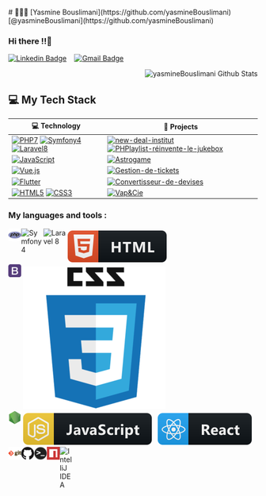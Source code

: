 <br />
# 👨🏻‍💻 [Yasmine Bouslimani](https://github.com/yasmineBouslimani) [@yasmineBouslimani](https://github.com/yasmineBouslimani)

### Hi there !!👋  

[![Linkedin Badge](https://img.shields.io/badge/-Yasmine.Bouslimani-0072b1?style=flat&logo=Linkedin&logoColor=white)](https://www.linkedin.com/in/yasmine-bouslimani/)&nbsp; &nbsp; 
[![Gmail Badge](https://img.shields.io/badge/-@gmail.com-c14438?style=flat&logo=Gmail&logoColor=white)](mailto:yasmine.bouslimani@gmail.com "Connect via Email")&nbsp; &nbsp; 


<img align="right" alt="yasmineBouslimani Github Stats" src="https://github-readme-stats.vercel.app/api/top-langs/?username=yasmineBouslimani" />
<br />


## 💻 My Tech Stack

<!-- START OF PROFILE STACK, DO NOT REMOVE -->
| 💻 **Technology** | 🚀 **Projects** |
|-|-|
| [![PHP7](https://img.shields.io/static/v1?label=&message=php&color=47d147&logo=php&logoColor=FFFFFF)](https://www.python.org/) [![Symfony4](https://img.shields.io/static/v1?label=&message=symfony&color=47d147&logo=symfony&logoColor=FFFFFF)](https://www.python.org/) [![Laravel8](https://img.shields.io/static/v1?label=&message=laravel&color=47d147&logo=laravel&logoColor=FFFFFF)](https://www.python.org/) | [![new-deal-institut](https://img.shields.io/static/v1?label=new-deal-institut&message=%20&color=000605&logo=github&logoColor=white&labelColor=000605)](https://github.com/yasmineBouslimani) [![PHPlaylist-réinvente-le-jukebox](https://img.shields.io/static/v1?label=PHPlaylist-réinvente-le-jukebox&message=%20&color=000605&logo=github&logoColor=white&labelColor=000605)](https://wildnplay.herokuapp.com/) |
| [![JavaScript](https://img.shields.io/static/v1?label=&message=JavaScript&color=F1E05A&logo=javascript&logoColor=FFFFFF)](https://developer.mozilla.org/en-US/docs/Web/JavaScript) | [![Astrogame](https://img.shields.io/static/v1?label=Astrogame&message=%20&color=000605&logo=github&logoColor=white&labelColor=000605)](https://github.com/yasmineBouslimani/astrogame) |
| [![Vue.js](https://img.shields.io/static/v1?label=&message=Vue.js&color=47d147&logo=vue.js&logoColor=FFFFFF)](https://nodejs.org/en/) | [![Gestion-de-tickets](https://img.shields.io/static/v1?label=Gestion-de-tickets&message=%20&color=000605&logo=github&logoColor=white&labelColor=000605)](https://github.com/yasmineBouslimani/takatoukite)|
| [![Flutter](https://img.shields.io/static/v1?label=&message=Flutter&color=4FA1EF&logo=flutter&logoColor=FFFFFF)](https://flutter.dev/) | [![Convertisseur-de-devises](https://img.shields.io/static/v1?label=Convertisseur-de-devises&message=%20&color=000605&logo=github&logoColor=white&labelColor=000605)](https://github.com) |
| [![HTML5](https://img.shields.io/static/v1?label=&message=HTML&color=ff751a&logo=HTML5&logoColor=FFFFFF)](https://developer.mozilla.org/en-US/docs/Web/Guide/HTML/HTML5) [![CSS3](https://img.shields.io/static/v1?label=&message=css&color=47d147&logo=css&logoColor=FFFFFF)](https://www.python.org/) | [![Vap&Cie](https://img.shields.io/static/v1?label=Portfolio-Site&message=%20&color=000605&logo=github&logoColor=white&labelColor=000605)](https://github.com/yasmineBouslimani/vapot_cie) |
<!-- END OF PROFILE STACK, DO NOT REMOVE -->


 ### My languages and tools :


<img align="left" alt="PHP7" width="26px" src="https://raw.githubusercontent.com/github/explore/ccc16358ac4530c6a69b1b80c7223cd2744dea83/topics/php/php.png" />
<img align="left" alt="Symfony 4" width="45px" src="https://camo.githubusercontent.com/5f629ca13dac6ce46fb0ba69780cf8480f753143d768a99750716bd75ed01c4a/68747470733a2f2f73796d666f6e792e636f6d2f6c6f676f732f73796d666f6e795f626c61636b5f30322e737667" />
<img align="left" alt="Laravel 8" width="45px" src="https://raw.githubusercontent.com/laravel/art/master/logo-lockup/5%20SVG/2%20CMYK/1%20Full%20Color/laravel-logolockup-cmyk-red.svg" />
  <img src="https://raw.githubusercontent.com/8bithemant/8bithemant/master/svg/dev/languages/html.svg" alt="html" style="vertical-align:top; margin:4px">  
<img src="https://raw.githubusercontent.com/github/explore/80688e429a7d4ef2fca1e82350fe8e3517d3494d/topics/css/css.png" alt="CSS" style="vertical-align:top; margin:4px">
<img align="left" alt="bootstrap" width="26px" src="https://raw.githubusercontent.com/github/explore/80688e429a7d4ef2fca1e82350fe8e3517d3494d/topics/bootstrap/bootstrap.png" />
  <img src="https://raw.githubusercontent.com/8bithemant/8bithemant/master/svg/dev/languages/js.svg" alt="js" style="vertical-align:top; margin:4px">
  <img src="https://raw.githubusercontent.com/8bithemant/8bithemant/master/svg/dev/frameworks/react.svg" alt="react" style="vertical-align:top; margin:4px">
<img align="left" alt="Node.js" width="26px" src="https://raw.githubusercontent.com/github/explore/80688e429a7d4ef2fca1e82350fe8e3517d3494d/topics/nodejs/nodejs.png" />
<img align="left" alt="Git" width="26px" src="https://raw.githubusercontent.com/github/explore/80688e429a7d4ef2fca1e82350fe8e3517d3494d/topics/git/git.png" />
<img align="left" alt="GitHub" width="26px" src="https://raw.githubusercontent.com/github/explore/78df643247d429f6cc873026c0622819ad797942/topics/github/github.png" />
<img align="left" alt="Terminal" width="26px" src="https://raw.githubusercontent.com/github/explore/80688e429a7d4ef2fca1e82350fe8e3517d3494d/topics/terminal/terminal.png" />
<img align="left" alt="npm" width="26px" src="https://raw.githubusercontent.com/github/explore/80688e429a7d4ef2fca1e82350fe8e3517d3494d/topics/npm/npm.png" />
<img align="left" alt="IntelliJ IDEA" width="26px" src="https://raw.githubusercontent.com/JonasGroeger/intellij-idea-community/master/logo-400.png" />
<br />
<br />
<br />
<br /> 
<br/>



